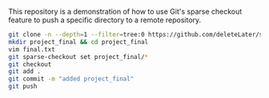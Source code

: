 This repository is a demonstration of how to use Git's sparse checkout feature to push a specific directory to a remote repository.

```bash
git clone -n --depth=1 --filter=tree:0 https://github.com/deleteLater/sparse-checkout-example.git && cd sparse-checkout-example
mkdir project_final && cd project_final
vim final.txt
git sparse-checkout set project_final/*
git checkout
git add .
git commit -m "added project_final"
git push
```